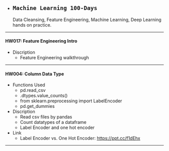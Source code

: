 * ## **`Machine Learning 100-Days`**

   Data Cleansing, Feature Engineering, Machine Learning, Deep Learning hands on practice.

***
#### HW017: Feature Engineering Intro
- Discription
  - Feature Engineering walkthrough
***
#### HW004: Column Data Type
- Functions Used
  - pd.read_csv
  - .dtypes.value_counts()
  - from sklearn.preprocessing import LabelEncoder
  - pd.get_dummies
- Discription
  - Read csv files by pandas
  - Count datatypes of a dataframe
  - Label Encoder and one hot encoder
- Link
  - Label Encoder vs. One Hot Encoder: https://ppt.cc/f1dEhx
***

